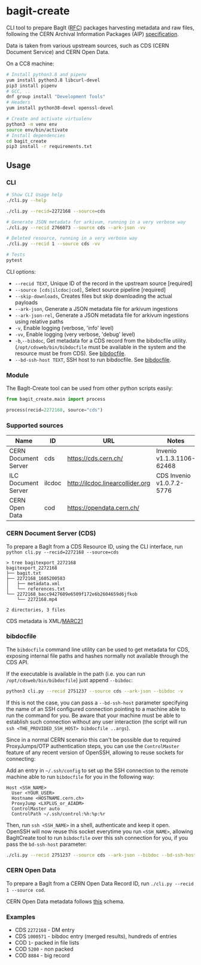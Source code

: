 # bagit-create

CLI tool to prepare BagIt ([RFC](https://tools.ietf.org/html/rfc8493)) packages harvesting metadata and raw files, following the CERN Archival Information Packages (AIP) [specification](https://digital-repositories.web.cern.ch/digital-repositories/dm/oais-platform/cern-aips/).

Data is taken from various upstream sources, such as CDS (CERN Document Service) and CERN Open Data.

On a CC8 machine:

```bash
# Install python3.8 and pipenv
yum install python3.8 libcurl-devel
pip3 install pipenv
# GCC, ..
dnf group install "Development Tools"
# Headers
yum install python38-devel openssl-devel

# Create and activate virtualenv
python3 -m venv env
source env/bin/activate
# Install dependencies
cd bagit_create
pip3 install -r requirements.txt 
```

## Usage

### CLI

```bash
# Show CLI Usage help
./cli.py --help

./cli.py --recid=2272168 --source=cds

# Generate JSON metadata for arkivum, running in a very verbose way
./cli.py --recid 2766073 --source cds --ark-json -vv

# Deleted resource, running in a very verbose way
./cli.py --recid 1 --source cds -vv

# Tests
pytest
```

CLI options:

- `--recid TEXT`, Unique ID of the record in the upstream source [required]
- `--source [cds|ilcdoc|cod]`, Select source pipeline  [required]
- `--skip-downloads`, Creates files but skip downloading the actual payloads
- `--ark-json`, Generate a JSON metadata file for arkivum ingestions
- `--ark-json-rel`, Generate a JSON metadata file for arkivum ingestions using relative paths
- `-v`, Enable logging (verbose, 'info' level)
- `-vv`, Enable logging (very verbose, 'debug' level)
- `-b`,`--bibdoc`, Get metadata for a CDS record from the bibdocfile utility.
	(`/opt/cdsweb/bin/bibdocfile` must be available in the system and the resource must be from CDS).
	See [bibdocfile](#bibdocfile).
-  `--bd-ssh-host TEXT`, SSH host to run bibdocfile. See [bibdocfile](#bibdocfile).

### Module

The BagIt-Create tool can be used from other python scripts easily:

```python
from bagit_create.main import process

process(recid=2272168, source="cds")
```


### Supported sources

| Name                 	| ID     	| URL                              	| Notes                     	|
|----------------------	|--------	|----------------------------------	|---------------------------	|
| CERN Document Server 	| cds    	| https://cds.cern.ch/             	| Invenio v1.1.3.1106-62468 	|
| ILC Document Server  	| ilcdoc 	| http://ilcdoc.linearcollider.org 	| CDS Invenio v1.0.7.2-5776 	|
| CERN Open Data       	| cod    	| https://opendata.cern.ch/        	|                           	|

### CERN Document Server (CDS)

To prepare a BagIt from a CDS Resource ID, using the CLI interface, run `python cli.py --recid=2272168 --source=cds`

```
> tree bagitexport_2272168
bagitexport_2272168
├── bagit.txt
├── 2272168_1605200583
│   ├── metadata.xml
│   └── references.txt
└── 2272168_bacc9427609e6509f172e6b2604659d6jfkob
    └── 2272168.mp4

2 directories, 3 files
```

CDS metadata is XML/[MARC21](https://cds.cern.ch/help/admin/howto-marc?ln=fr)

### bibdocfile

The `bibdocfile` command line utility can be used to get metadata for CDS, exposing internal file paths and hashes normally not available through the CDS API.

If the executable is available in the path (i.e. you can run `/opt/cdsweb/bin/bibdocfile`) just append `--bibdoc`:

```bash
python3 cli.py --recid 2751237 --source cds --ark-json --bibdoc -v
```

If this is not the case, you can pass a `--bd-ssh-host` parameter specifying the name of an SSH configured connection pointing to a machine able to run the command for you. Be aware that your machine must be able to establish such connection without any user interaction (the script will run `ssh <THE_PROVIDED_SSH_HOST> bibdocfile ..args`).

Since in a normal CERN scenario this can't be possible due to required ProxyJumps/OTP authentication steps, you can use the `ControlMaster` feature of any recent version of OpenSSH, allowing to reuse sockets for connecting:

Add an entry in `~/.ssh/config` to set up the SSH connection to the remote machine able to run `bibdocfile` for you in the following way:

```
Host <SSH_NAME>
  User <YOUR_USER>
  Hostname <HOSTNAME.cern.ch>
  ProxyJump <LXPLUS_or_AIADM>
  ControlMaster auto
  ControlPath ~/.ssh/control:%h:%p:%r
```

Then, run `ssh <SSH_NAME>` in a shell, authenticate and keep it open. OpenSSH will now reuse this socket everytime you run `<SSH_NAME>`, allowing BagItCreate tool to run `bibdocfile` over this ssh connection for you, if you pass the `bd-ssh-host` parameter:

```bash
./cli.py --recid 2751237 --source cds --ark-json --bibdoc --bd-ssh-host=<SSH_NAME> -v
``` 


### CERN Open Data

To prepare a BagIt from a CERN Open Data Record ID, run `./cli.py --recid 1 --source cod`.

CERN Open Data metadata follows [this](http://opendata.cern.ch/schema/records/record-v1.0.0.json) schema.

### Examples

- CDS `2272168` - DM entry
- CDS `1000571` - bibdoc entry (merged results), hundreds of entries
- COD `1`- packed in file lists
- COD `5200` - non packed
- COD `8884` - big record